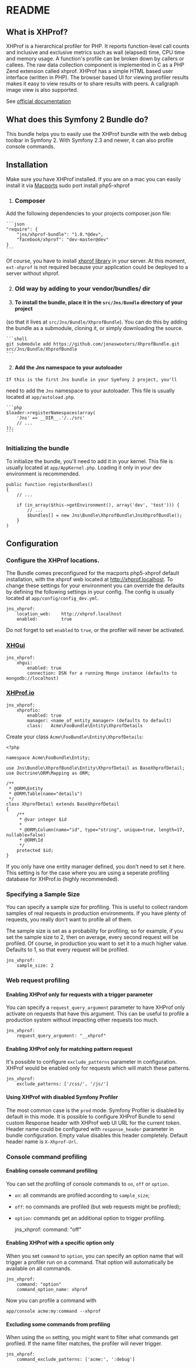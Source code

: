 README
======

What is XHProf?
---------------

XHProf is a hierarchical profiler for PHP. It reports function-level call counts and inclusive and exclusive metrics such as wall (elapsed) time, CPU time and memory usage.
A function's profile can be broken down by callers or callees. The raw data collection component is implemented in C as a PHP Zend extension called xhprof.
XHProf has a simple HTML based user interface (written in PHP). The browser based UI for viewing profiler results makes it easy to view results or to share results with peers.
A callgraph image view is also supported.

See [official documentation](http://mirror.facebook.net/facebook/xhprof/doc.html)

What does this Symfony 2 Bundle do?
-----------------------------------

This bundle helps you to easily use the XHProf bundle with the web debug toolbar in Symfony 2.
With Symfony 2.3 and newer, it can also profile console commands.

## Installation

Make sure you have XHProf installed.
If you are on a mac you can easily install it via [Macports](http://www.macports.org/)
    sudo port install php5-xhprof

1. ### Composer

  Add the following dependencies to your projects composer.json file:

    ```json
    "require": {
        "jns/xhprof-bundle": "1.0.*@dev",
        "facebook/xhprof": "dev-master@dev"
    }
    ```

  Of course, you have to install [xhprof library](http://php.net/manual/fr/book.xhprof.php) in your server.
  At this moment, `ext-xhprof` is not required because your application could be deployed to a server without xhprof.

2. ### Old way by adding to your vendor/bundles/ dir

  1. #### To install the bundle, place it in the `src/Jns/Bundle` directory of your project
(so that it lives at `src/Jns/Bundle/XhprofBundle`). You can do this by adding
the bundle as a submodule, cloning it, or simply downloading the source.

    ```shell
    git submodule add https://github.com/jonaswouters/XhprofBundle.git src/Jns/Bundle/XhprofBundle
    ```

  2. #### Add the Jns namespace to your autoloader

    If this is the first Jns bundle in your Symfony 2 project, you'll
need to add the `Jns` namespace to your autoloader. This file is usually located at `app/autoload.php`.

    ```php
    $loader->registerNamespaces(array(
        'Jns' => __DIR__.'/../src'
        // ...
    ));
    ```


### Initializing the bundle

To initialize the bundle, you'll need to add it in your kernel. This
file is usually located at `app/AppKernel.php`. Loading it only in your dev environment is recommended.

    public function registerBundles()
    {
        // ...

        if (in_array($this->getEnvironment(), array('dev', 'test'))) {
            // ...
            $bundles[] = new Jns\Bundle\XhprofBundle\JnsXhprofBundle();
        }
    )

## Configuration

### Configure the XHProf locations.

The Bundle comes preconfigured for the macports php5-xhprof default installation,
with the xhprof web located at http://xhprof.localhost.
To change these settings for your environment you can override the defaults by
defining the following settings in your config. The config is usually located at `app/config/config_dev.yml`.

    jns_xhprof:
        location_web:    http://xhprof.localhost
        enabled:         true

Do not forget to set `enabled` to `true`, or the profiler will never be activated.

### [XHGui](https://github.com/perftools/xhgui)

    jns_xhprof:
        xhgui:
            enabled: true
            connection: DSN for a running Mongo instance (defaults to mongodb://localhost)

### [XHProf.io](https://github.com/preinheimer/xhprof)

    jns_xhprof:
        xhprofio:
            enabled: true
            manager: <name_of_entity_manager> (defaults to default)
            class:   Acme\FooBundle\Entity\XhprofDetails

Create your class `Acme\FooBundle\Entity\XhprofDetails`:

    <?php

    namespace Acme\FooBundle\Entity;

    use Jns\Bundle\XhprofBundle\Entity\XhprofDetail as BaseXhprofDetail;
    use Doctrine\ORM\Mapping as ORM;

    /**
     * @ORM\Entity
     * @ORM\Table(name="details")
     */
    class XhprofDetail extends BaseXhprofDetail
    {
        /**
         * @var integer $id
         *
         * @ORM\Column(name="id", type="string", unique=true, length=17, nullable=false)
         * @ORM\Id
         */
        protected $id;
    }

If you only have one entity manager defined, you don't need to set it here. This setting is for the case where you are using a seperate profiling database for XHProf.io (highly recommended).

### Specifying a Sample Size

You can specify a sample size for profiling. This is useful to collect random
samples of real requests in production environments. If you have plenty of
requests, you really don't want to profile all of them.

The sample size is set as a probability for profiling, so for example, if you
set the sample size to 2, then on average, every second request will be profiled.
Of course, in production you want to set it to a much higher value. Defaults
to 1, so that every request will be profiled.

    jns_xhprof:
        sample_size: 2

### Web request profiling

#### Enabling XHProf only for requests with a trigger parameter

You can specify a `request_query_argument` parameter to have XHProf only activate
on requests that have this argument. This can be useful to profile a production
system without impacting other requests too much.

    jns_xhprof:
        request_query_argument: "__xhprof"

#### Enabling XHProf only for matching pattern request

It's possible to configure `exclude_patterns` parameter in configuration. XHProf would be enabled only for requests which will match these patterns.

    jns_xhprof:
        exclude_patterns: ['/css/', '/js/']

#### Using XHProf with disabled Symfony Profiler

The most common case is the `prod` mode. Symfony Profiler is disabled by default in this mode.
It is possible to configure XHProf Bundle to send custom Response header with XHProf web UI URL for the current token.
Header name could be configured with `response_header` parameter in bundle configuration.
Empty value disables this header completely. Default header name is `X-Xhprof-Url`.

### Console command profiling

#### Enabling console command profiling

You can set the profiling of console commands to `on`, `off` or `option`.

* `on`: all commands are profiled according to `sample_size`;
* `off`: no commands are profiled (but web requests might be profiled);
* `option`: commands get an additional option to trigger profiling.

    jns_xhprof:
        command: "off"

#### Enabling XHProf with a specific option only

When you set `command` to `option`, you can specify an option name that will
trigger a profiler run on a command. That option will automatically be available
on all commands.

    jns_xhprof:
        command: "option"
        command_option_name: xhprof

Now you can profile a command with

    app/console acme:my:command --xhprof

#### Excluding some commands from profiling

When using the `on` setting, you might want to filter what commands get profiled.
If the name filter matches, the profiler will never trigger.

    jns_xhprof:
        command_exclude_patterns: ['acme:', ':debug']
